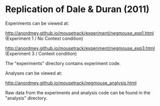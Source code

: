 Replication of Dale & Duran (2011)
=================

Experiments can be viewed at:

http://anordmey.github.io/mousetrack/experiment/negmouse_exp1.html (Experiment 1 / No Context condition)

http://anordmey.github.io/mousetrack/experiment/negmouse_exp3.html (Experiment 3 / Context condition)

The "experiments" directory contains experiment code.  

Analyses can be viewed at: 

http://anordmey.github.io/mousetrack/negmouse_analysis.html

Raw data from the experiments and analysis code can be found in the "analysis" directory.  